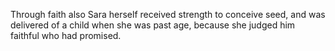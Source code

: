 Through faith also Sara herself received strength to conceive seed, and was delivered of a child when she was past age, because she judged him faithful who had promised.
